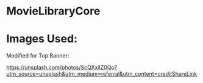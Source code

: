 # MovieLibraryCore

# Images Used:
Modified for Top Banner:

https://unsplash.com/photos/ScQXxiIZ0Qo?utm_source=unsplash&utm_medium=referral&utm_content=creditShareLink
